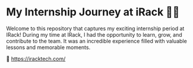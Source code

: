 # My Internship Journey at iRack 🚀😊

Welcome to this repository that captures my exciting internship period at IRack! During my time at IRack, I had the opportunity to learn, grow, and contribute to the team. It was an incredible experience filled with valuable lessons and memorable moments.

🔗 https://iracktech.com/
